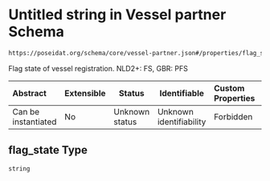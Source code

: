 # Untitled string in Vessel partner Schema

```txt
https://poseidat.org/schema/core/vessel-partner.json#/properties/flag_state
```

Flag state of vessel registration. NLD2+: FS, GBR: PFS


| Abstract            | Extensible | Status         | Identifiable            | Custom Properties | Additional Properties | Access Restrictions | Defined In                                                                       |
| :------------------ | ---------- | -------------- | ----------------------- | :---------------- | --------------------- | ------------------- | -------------------------------------------------------------------------------- |
| Can be instantiated | No         | Unknown status | Unknown identifiability | Forbidden         | Allowed               | none                | [vessel-partner.json\*](schemas/core/vessel-partner.json "open original schema") |

## flag_state Type

`string`
